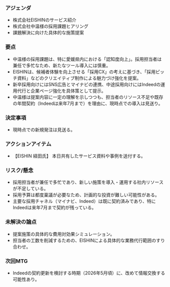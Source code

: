 ### アジェンダ
- 株式会社EISHINのサービス紹介
- 株式会社中温様の採用課題ヒアリング
- 課題解決に向けた具体的な施策提案

### 要点
- 中温様の採用課題は、特に愛媛県内における「認知度向上」。採用担当者は兼任で多忙なため、新たなツール導入には慎重。
- EISHINは、候補者体験を向上させる「採用CX」の考えに基づき、「採用ピッチ資料」などのクリエイティブ制作による魅力づけ強化を提案。
- 新卒採用向けにはSNS広告とマイナビの連携、中途採用向けにはIndeedの運用代行と企業ページ強化を具体策として提示。
- 中温様は提案内容に一定の理解を示しつつも、担当者のリソース不足や既存の年間契約（Indeedは来年7月まで）を理由に、現時点での導入は見送り。

### 決定事項
- 現時点での新規発注は見送る。

### アクションアイテム
- 【EISHIN 経田氏】 本日共有したサービス資料や事例を送付する。

### リスク/懸念
- 採用担当者が兼任で多忙であり、新しい施策を導入・運用する社内リソースが不足している。
- 採用予算は都度稟議が必要なため、計画的な投資が難しい可能性がある。
- 主要な採用チャネル（マイナビ、Indeed）は既に契約済みであり、特にIndeedは来年7月まで契約が残っている。

### 未解決の論点
- 提案施策の具体的な費用対効果シミュレーション。
- 担当者の工数を削減するための、EISHINによる具体的な業務代行範囲のすり合わせ。

### 次回MTG
- Indeedの契約更新を検討する時期（2026年5月頃）に、改めて情報交換する可能性あり。